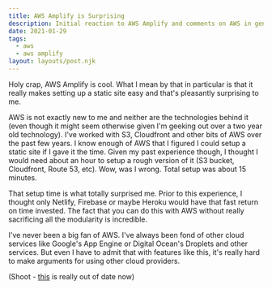 ```yaml
---
title: AWS Amplify is Surprising
description: Initial reaction to AWS Amplify and comments on AWS in general
date: 2021-01-29
tags:
  - aws
  - aws amplify
layout: layouts/post.njk
---
```


Holy crap, AWS Amplify is cool. What I mean by that in particular is that it really makes setting up a static site easy and that's pleasantly surprising to me.

AWS is not exactly new to me and neither are the technologies behind it (even though it might seem otherwise given I'm geeking out over a two year old technology). I've worked with S3, Cloudfront and other bits of AWS over the past few years. I know enough of AWS that I figured I could setup a static site if I gave it the time. Given my past experience though, I thought I would need about an hour to setup a rough version of it (S3 bucket, Cloudfront, Route 53, etc). Wow, was I wrong. Total setup was about 15 minutes.

That setup time is what totally surprised me. Prior to this experience, I thought only Netlify, Firebase or maybe Heroku would have that fast return on time invested. The fact that you can do this with AWS without really sacrificing all the modularity is incredible.

I've never been a big fan of AWS. I've always been fond of other cloud services like Google's App Engine or Digital Ocean's Droplets and other services. But even I have to admit that with features like this, it's really hard to make arguments for using other cloud providers.

(Shoot - [this](/posts/2019/new-blog-2019/) is really out of date now)
